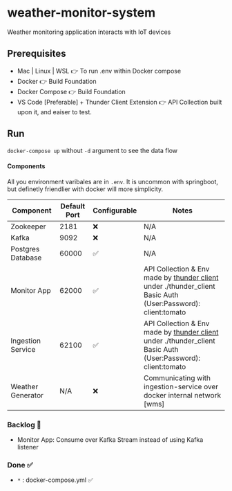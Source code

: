 # weather-monitor-system

Weather monitoring application interacts with IoT devices

## Prerequisites

- Mac | Linux | WSL 👉 To run .env within Docker compose
- Docker 👉 Build Foundation
- Docker Compose 👉 Build Foundation
- VS Code [Preferable] + Thunder Client Extension 👉 API Collection built upon it, and eaiser to test.

## Run

`docker-compose up` without `-d` argument to see the data flow

#### Components

All you environment varibales are in `.env`. It is uncommon with springboot, but definetly friendlier with docker will more simplicity.

| Component         | Default Port | Configurable | Notes                                                                                                                                                               |
| ----------------- | ------------ | ------------ | ------------------------------------------------------------------------------------------------------------------------------------------------------------------- |
| Zookeeper         | 2181         | ❌           | N/A                                                                                                                                                                 |
| Kafka             | 9092         | ❌           | N/A                                                                                                                                                                 |
| Postgres Database | 60000        | ✅           | N/A                                                                                                                                                                 |
| Monitor App       | 62000        | ✅           | API Collection & Env made by [thunder client](https://www.thunderclient.com/ "thunder client") under ./thunder_client <br>Basic Auth (User:Password): client:tomato |
| Ingestion Service | 62100        | ✅           | API Collection & Env made by [thunder client](https://www.thunderclient.com/ "thunder client") under ./thunder_client <br>Basic Auth (User:Password): client:tomato |
| Weather Generator | N/A          | ❌           | Communicating with ingestion-service over docker internal network [wms]                                                                                             |

### Backlog 🚧

- Monitor App: Consume over Kafka Stream instead of using Kafka listener

### Done ✅

- `*` : docker-compose.yml ✅
